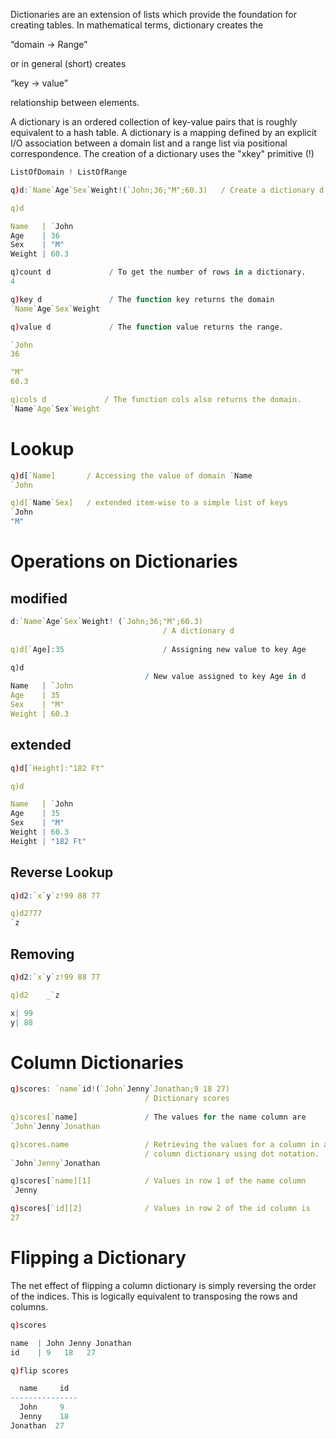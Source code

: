 Dictionaries are an extension of lists which provide the foundation for creating tables. In mathematical terms, dictionary creates the

“domain → Range”

or in general (short) creates

“key → value”

relationship between elements.

A dictionary is an ordered collection of key-value pairs that is roughly equivalent to a hash table. A dictionary is a mapping defined by an explicit I/O association between a domain list and a range list via positional correspondence. The creation of a dictionary uses the "xkey" primitive (!)

```q
ListOfDomain ! ListOfRange
```

```q
q)d:`Name`Age`Sex`Weight!(`John;36;"M";60.3)   / Create a dictionary d

q)d

Name   | `John
Age    | 36
Sex    | "M"
Weight | 60.3

q)count d             / To get the number of rows in a dictionary.
4

q)key d               / The function key returns the domain
`Name`Age`Sex`Weight

q)value d             / The function value returns the range.

`John
36

"M"
60.3

q)cols d             / The function cols also returns the domain.
`Name`Age`Sex`Weight
```

# Lookup
```q
q)d[`Name]       / Accessing the value of domain `Name
`John

q)d[`Name`Sex]   / extended item-wise to a simple list of keys
`John
"M"
```

# Operations on Dictionaries
## modified
```q
d:`Name`Age`Sex`Weight! (`John;36;"M";60.3)
                                  / A dictionary d
                                  
q)d[`Age]:35                      / Assigning new value to key Age

q)d 
                              / New value assigned to key Age in d
Name   | `John
Age    | 35
Sex    | "M"
Weight | 60.3
```
## extended
```q
q)d[`Height]:"182 Ft"

q)d

Name   | `John
Age    | 35
Sex    | "M"
Weight | 60.3
Height | "182 Ft"
```
## Reverse Lookup
```q
q)d2:`x`y`z!99 88 77

q)d2?77
`z
```
## Removing
```q
q)d2:`x`y`z!99 88 77

q)d2    _`z

x| 99
y| 88
```

# Column Dictionaries
```q
q)scores: `name`id!(`John`Jenny`Jonathan;9 18 27)
                              / Dictionary scores
                              
q)scores[`name]               / The values for the name column are
`John`Jenny`Jonathan

q)scores.name                 / Retrieving the values for a column in a
                              / column dictionary using dot notation.
`John`Jenny`Jonathan

q)scores[`name][1]            / Values in row 1 of the name column
`Jenny

q)scores[`id][2]              / Values in row 2 of the id column is
27
```

# Flipping a Dictionary
The net effect of flipping a column dictionary is simply reversing the order of the indices. This is logically equivalent to transposing the rows and columns.
```q
q)scores

name  | John Jenny Jonathan
id    | 9   18   27

q)flip scores

  name     id
---------------
  John     9
  Jenny    18
Jonathan  27
```